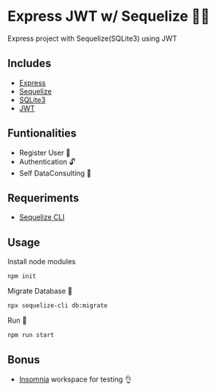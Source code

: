 # Express JWT w/ Sequelize 👨‍💻

Express project with Sequelize(SQLite3) using JWT

## Includes

- [Express](www.expressjs.com)
- [Sequelize](https://sequelize.org/)
- [SQLite3](https://www.sqlite.org)
- [JWT](https://github.com/auth0/node-jsonwebtoken)

## Funtionalities

- Register User 🤵
- Authentication 🔓
- Self DataConsulting 🔎

## Requeriments

- [Sequelize CLI](https://github.com/sequelize/cli)

## Usage

Install node modules

` npm init `

Migrate Database 🎈

`npx sequelize-cli db:migrate`

Run 🚀

`npm run start`

## Bonus

- [Insomnia](https://insomnia.rest/download/) workspace for testing 👌


